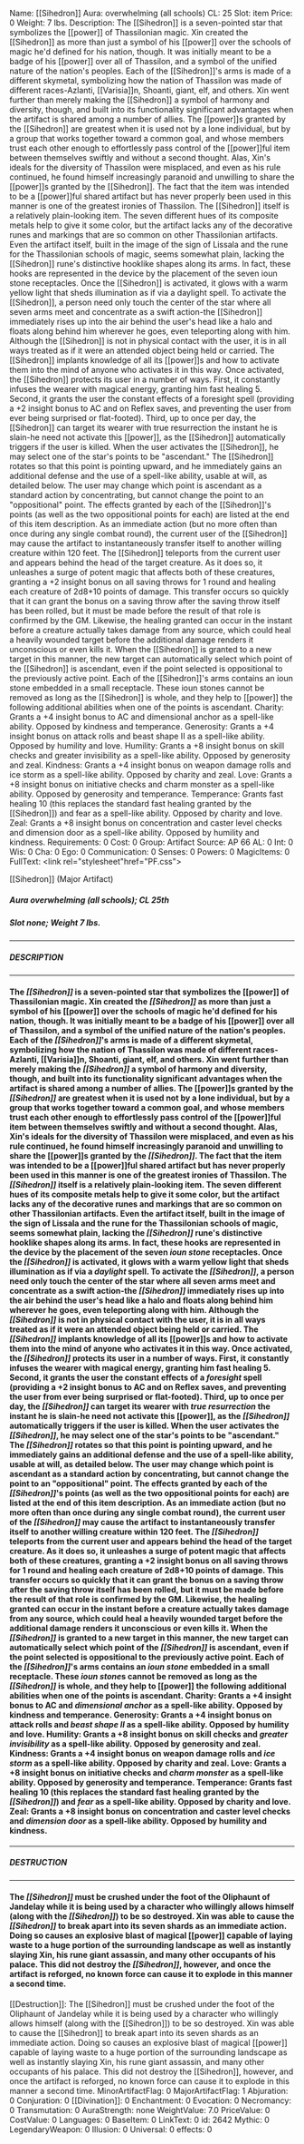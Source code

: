Name: [[Sihedron]]
Aura: overwhelming (all schools)
CL: 25
Slot: item
Price: 0
Weight: 7 lbs.
Description: The [[Sihedron]] is a seven-pointed star that symbolizes the [[power]] of Thassilonian magic. Xin created the [[Sihedron]] as more than just a symbol of his [[power]] over the schools of magic he'd defined for his nation, though. It was initially meant to be a badge of his [[power]] over all of Thassilon, and a symbol of the unified nature of the nation's peoples. Each of the [[Sihedron]]'s arms is made of a different skymetal, symbolizing how the nation of Thassilon was made of different races-Azlanti, [[Varisia]]n, Shoanti, giant, elf, and others. Xin went further than merely making the [[Sihedron]] a symbol of harmony and diversity, though, and built into its functionality significant advantages when the artifact is shared among a number of allies. The [[power]]s granted by the [[Sihedron]] are greatest when it is used not by a lone individual, but by a group that works together toward a common goal, and whose members trust each other enough to effortlessly pass control of the [[power]]ful item between themselves swiftly and without a second thought. Alas, Xin's ideals for the diversity of Thassilon were misplaced, and even as his rule continued, he found himself increasingly paranoid and unwilling to share the [[power]]s granted by the [[Sihedron]]. The fact that the item was intended to be a [[power]]ful shared artifact but has never properly been used in this manner is one of the greatest ironies of Thassilon. The [[Sihedron]] itself is a relatively plain-looking item. The seven different hues of its composite metals help to give it some color, but the artifact lacks any of the decorative runes and markings that are so common on other Thassilonian artifacts. Even the artifact itself, built in the image of the sign of Lissala and the rune for the Thassilonian schools of magic, seems somewhat plain, lacking the [[Sihedron]] rune's distinctive hooklike shapes along its arms. In fact, these hooks are represented in the device by the placement of the seven ioun stone receptacles. Once the [[Sihedron]] is activated, it glows with a warm yellow light that sheds illumination as if via a daylight spell. To activate the [[Sihedron]], a person need only touch the center of the star where all seven arms meet and concentrate as a swift action-the [[Sihedron]] immediately rises up into the air behind the user's head like a halo and floats along behind him wherever he goes, even teleporting along with him. Although the [[Sihedron]] is not in physical contact with the user, it is in all ways treated as if it were an attended object being held or carried. The [[Sihedron]] implants knowledge of all its [[power]]s and how to activate them into the mind of anyone who activates it in this way. Once activated, the [[Sihedron]] protects its user in a number of ways. First, it constantly infuses the wearer with magical energy, granting him fast healing 5. Second, it grants the user the constant effects of a foresight spell (providing a +2 insight bonus to AC and on Reflex saves, and preventing the user from ever being surprised or flat-footed). Third, up to once per day, the [[Sihedron]] can target its wearer with true resurrection the instant he is slain-he need not activate this [[power]], as the [[Sihedron]] automatically triggers if the user is killed. When the user activates the [[Sihedron]], he may select one of the star's points to be "ascendant." The [[Sihedron]] rotates so that this point is pointing upward, and he immediately gains an additional defense and the use of a spell-like ability, usable at will, as detailed below. The user may change which point is ascendant as a standard action by concentrating, but cannot change the point to an "oppositional" point. The effects granted by each of the [[Sihedron]]'s points (as well as the two oppositional points for each) are listed at the end of this item description. As an immediate action (but no more often than once during any single combat round), the current user of the [[Sihedron]] may cause the artifact to instantaneously transfer itself to another willing creature within 120 feet. The [[Sihedron]] teleports from the current user and appears behind the head of the target creature. As it does so, it unleashes a surge of potent magic that affects both of these creatures, granting a +2 insight bonus on all saving throws for 1 round and healing each creature of 2d8+10 points of damage. This transfer occurs so quickly that it can grant the bonus on a saving throw after the saving throw itself has been rolled, but it must be made before the result of that role is confirmed by the GM. Likewise, the healing granted can occur in the instant before a creature actually takes damage from any source, which could heal a heavily wounded target before the additional damage renders it unconscious or even kills it. When the [[Sihedron]] is granted to a new target in this manner, the new target can automatically select which point of the [[Sihedron]] is ascendant, even if the point selected is oppositional to the previously active point. Each of the [[Sihedron]]'s arms contains an ioun stone embedded in a small receptacle. These ioun stones cannot be removed as long as the [[Sihedron]] is whole, and they help to [[power]] the following additional abilities when one of the points is ascendant. Charity: Grants a +4 insight bonus to AC and dimensional anchor as a spell-like ability. Opposed by kindness and temperance. Generosity: Grants a +4 insight bonus on attack rolls and beast shape II as a spell-like ability. Opposed by humility and love. Humility: Grants a +8 insight bonus on skill checks and greater invisibility as a spell-like ability. Opposed by generosity and zeal. Kindness: Grants a +4 insight bonus on weapon damage rolls and ice storm as a spell-like ability. Opposed by charity and zeal. Love: Grants a +8 insight bonus on initiative checks and charm monster as a spell-like ability. Opposed by generosity and temperance. Temperance: Grants fast healing 10 (this replaces the standard fast healing granted by the [[Sihedron]]) and fear as a spell-like ability. Opposed by charity and love. Zeal: Grants a +8 insight bonus on concentration and caster level checks and dimension door as a spell-like ability. Opposed by humility and kindness.
Requirements: 0
Cost: 0
Group: Artifact
Source: AP 66
AL: 0
Int: 0
Wis: 0
Cha: 0
Ego: 0
Communication: 0
Senses: 0
Powers: 0
MagicItems: 0
FullText: <link rel="stylesheet"href="PF.css"><div class="heading"><p class="alignleft">[[Sihedron]] (Major Artifact)</p><div style="clear: both;"></div></div><div><h5><b>Aura </b>overwhelming (all schools); <b>CL </b>25th</h5><h5><b>Slot </b>none; <b>Weight </b>7 lbs.</h5></div><hr/><div><h5><b>DESCRIPTION</b></h5></div><hr/><div><h4><p>The <i>[[Sihedron]]</i> is a seven-pointed star that symbolizes the [[power]] of Thassilonian magic. Xin created the <i>[[Sihedron]]</i> as more than just a symbol of his [[power]] over the schools of magic he'd defined for his nation, though. It was initially meant to be a badge of his [[power]] over all of Thassilon, and a symbol of the unified nature of the nation's peoples. Each of the <i>[[Sihedron]]</i>'s arms is made of a different skymetal, symbolizing how the nation of Thassilon was made of different races-Azlanti, [[Varisia]]n, Shoanti, giant, elf, and others. Xin went further than merely making the <i>[[Sihedron]]</i> a symbol of harmony and diversity, though, and built into its functionality significant advantages when the artifact is shared among a number of allies. The [[power]]s granted by the <i>[[Sihedron]]</i> are greatest when it is used not by a lone individual, but by a group that works together toward a common goal, and whose members trust each other enough to effortlessly pass control of the [[power]]ful item between themselves swiftly and without a second thought. Alas, Xin's ideals for the diversity of Thassilon were misplaced, and even as his rule continued, he found himself increasingly paranoid and unwilling to share the [[power]]s granted by the <i>[[Sihedron]]</i>. The fact that the item was intended to be a [[power]]ful shared artifact but has never properly been used in this manner is one of the greatest ironies of Thassilon. The <i>[[Sihedron]]</i> itself is a relatively plain-looking item. The seven different hues of its composite metals help to give it some color, but the artifact lacks any of the decorative runes and markings that are so common on other Thassilonian artifacts. Even the artifact itself, built in the image of the sign of Lissala and the rune for the Thassilonian schools of magic, seems somewhat plain, lacking the <i>[[Sihedron]]</i> rune's distinctive hooklike shapes along its arms. In fact, these hooks are represented in the device by the placement of the seven <i>ioun stone</i> receptacles. Once the <i>[[Sihedron]]</i> is activated, it glows with a warm yellow light that sheds illumination as if via a <i>daylight</i> spell. To activate the <i>[[Sihedron]]</i>, a person need only touch the center of the star where all seven arms meet and concentrate as a swift action-the <i>[[Sihedron]]</i> immediately rises up into the air behind the user's head like a halo and floats along behind him wherever he goes, even teleporting along with him. Although the <i>[[Sihedron]]</i> is not in physical contact with the user, it is in all ways treated as if it were an attended object being held or carried. The <i>[[Sihedron]]</i> implants knowledge of all its [[power]]s and how to activate them into the mind of anyone who activates it in this way. Once activated, the <i>[[Sihedron]]</i> protects its user in a number of ways. First, it constantly infuses the wearer with magical energy, granting him fast healing 5. Second, it grants the user the constant effects of a <i>foresight</i> spell (providing a +2 insight bonus to AC and on Reflex saves, and preventing the user from ever being surprised or flat-footed). Third, up to once per day, the <i>[[Sihedron]]</i> can target its wearer with <i>true resurrection</i> the instant he is slain-he need not activate this [[power]], as the <i>[[Sihedron]]</i> automatically triggers if the user is killed. When the user activates the <i>[[Sihedron]]</i>, he may select one of the star's points to be "ascendant." The <i>[[Sihedron]]</i> rotates so that this point is pointing upward, and he immediately gains an additional defense and the use of a spell-like ability, usable at will, as detailed below. The user may change which point is ascendant as a standard action by concentrating, but cannot change the point to an "oppositional" point. The effects granted by each of the <i>[[Sihedron]]</i>'s points (as well as the two oppositional points for each) are listed at the end of this item description. As an immediate action (but no more often than once during any single combat round), the current user of the <i>[[Sihedron]]</i> may cause the artifact to instantaneously transfer itself to another willing creature within 120 feet. The <i>[[Sihedron]]</i> teleports from the current user and appears behind the head of the target creature. As it does so, it unleashes a surge of potent magic that affects both of these creatures, granting a +2 insight bonus on all saving throws for 1 round and healing each creature of 2d8+10 points of damage. This transfer occurs so quickly that it can grant the bonus on a saving throw after the saving throw itself has been rolled, but it must be made before the result of that role is confirmed by the GM. Likewise, the healing granted can occur in the instant before a creature actually takes damage from any source, which could heal a heavily wounded target before the additional damage renders it unconscious or even kills it. When the <i>[[Sihedron]]</i> is granted to a new target in this manner, the new target can automatically select which point of the <i>[[Sihedron]]</i> is ascendant, even if the point selected is oppositional to the previously active point. Each of the <i>[[Sihedron]]</i>'s arms contains an <i>ioun stone</i> embedded in a small receptacle. These <i>ioun stone</i>s cannot be removed as long as the <i>[[Sihedron]]</i> is whole, and they help to [[power]] the following additional abilities when one of the points is ascendant. <b>Charity</b>: Grants a +4 insight bonus to AC and <i>dimensional anchor</i> as a spell-like ability. Opposed by kindness and temperance. <b>Generosity</b>: Grants a +4 insight bonus on attack rolls and <i>beast shape II</i> as a spell-like ability. Opposed by humility and love. <b>Humility</b>: Grants a +8 insight bonus on skill checks and <i>greater invisibility</i> as a spell-like ability. Opposed by generosity and zeal. <b>Kindness</b>: Grants a +4 insight bonus on weapon damage rolls and <i>ice storm</i> as a spell-like ability. Opposed by charity and zeal. <b>Love</b>: Grants a +8 insight bonus on initiative checks and <i>charm monster</i> as a spell-like ability. Opposed by generosity and temperance. <b>Temperance</b>: Grants fast healing 10 (this replaces the standard fast healing granted by the <i>[[Sihedron]]</i>) and <i>fear</i> as a spell-like ability. Opposed by charity and love. <b>Zeal</b>: Grants a +8 insight bonus on concentration and caster level checks and <i>dimension door</i> as a spell-like ability. Opposed by humility and kindness.</p></h4></div><hr/><div><h5><b>DESTRUCTION</b></h5></div><hr/><div><h4><p>The <i>[[Sihedron]]</i> must be crushed under the foot of the Oliphaunt of Jandelay while it is being used by a character who willingly allows himself (along with the <i>[[Sihedron]]</i>) to be so destroyed. Xin was able to cause the <i>[[Sihedron]]</i> to break apart into its seven shards as an immediate action. Doing so causes an explosive blast of magical [[power]] capable of laying waste to a huge portion of the surrounding landscape as well as instantly slaying Xin, his rune giant assassin, and many other occupants of his palace. This did not destroy the <i>[[Sihedron]]</i>, however, and once the artifact is reforged, no known force can cause it to explode in this manner a second time.</p></h4></div>
[[Destruction]]: The [[Sihedron]] must be crushed under the foot of the Oliphaunt of Jandelay while it is being used by a character who willingly allows himself (along with the [[Sihedron]]) to be so destroyed. Xin was able to cause the [[Sihedron]] to break apart into its seven shards as an immediate action. Doing so causes an explosive blast of magical [[power]] capable of laying waste to a huge portion of the surrounding landscape as well as instantly slaying Xin, his rune giant assassin, and many other occupants of his palace. This did not destroy the [[Sihedron]], however, and once the artifact is reforged, no known force can cause it to explode in this manner a second time.
MinorArtifactFlag: 0
MajorArtifactFlag: 1
Abjuration: 0
Conjuration: 0
[[Divination]]: 0
Enchantment: 0
Evocation: 0
Necromancy: 0
Transmutation: 0
AuraStrength: none
WeightValue: 7.0
PriceValue: 0
CostValue: 0
Languages: 0
BaseItem: 0
LinkText: 0
id: 2642
Mythic: 0
LegendaryWeapon: 0
Illusion: 0
Universal: 0
effects: 0
